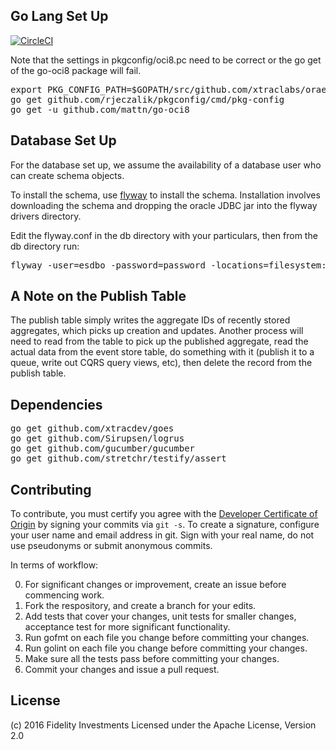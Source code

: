 ## Go Lang Set Up

[![CircleCI](https://circleci.com/gh/xtracdev/oraeventstore.svg?style=svg)](https://circleci.com/gh/xtracdev/oraeventstore)

Note that the settings in pkgconfig/oci8.pc need to be correct or the go get of
the go-oci8 package will fail.

<pre>
export PKG_CONFIG_PATH=$GOPATH/src/github.com/xtraclabs/oraeventstore/pkgconfig/
go get github.com/rjeczalik/pkgconfig/cmd/pkg-config
go get -u github.com/mattn/go-oci8
</pre>

## Database Set Up

For the database set up, we assume the availability of a database user who can create schema
objects.

To install the schema, use [flyway](https://flywaydb.org/) to install 
the schema. Installation involves downloading the schema and dropping
the oracle JDBC jar into the flyway drivers directory.

Edit the flyway.conf in the db directory with your particulars, then from
the db directory run:

<pre>
flyway -user=esdbo -password=password -locations=filesystem:migration migrate
</pre>

## A Note on the Publish Table

The publish table simply writes the aggregate IDs of recently stored
aggregates, which picks up creation and updates. Another process will need
to read from the table to pick up the published aggregate, read the
actual data from the event store table, do something with it (publish it
to a queue, write out CQRS query views, etc), then delete the record from the
publish table.


## Dependencies

<pre>
go get github.com/xtracdev/goes
go get github.com/Sirupsen/logrus
go get github.com/gucumber/gucumber
go get github.com/stretchr/testify/assert
</pre>

## Contributing

To contribute, you must certify you agree with the [Developer Certificate of Origin](http://developercertificate.org/)
by signing your commits via `git -s`. To create a signature, configure your user name and email address in git.
Sign with your real name, do not use pseudonyms or submit anonymous commits.


In terms of workflow:

0. For significant changes or improvement, create an issue before commencing work.
1. Fork the respository, and create a branch for your edits.
2. Add tests that cover your changes, unit tests for smaller changes, acceptance test
for more significant functionality.
3. Run gofmt on each file you change before committing your changes.
4. Run golint on each file you change before committing your changes.
5. Make sure all the tests pass before committing your changes.
6. Commit your changes and issue a pull request.

## License

(c) 2016 Fidelity Investments
Licensed under the Apache License, Version 2.0